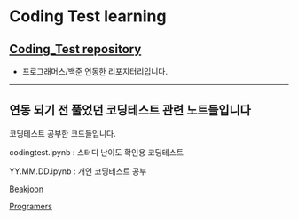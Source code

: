 # Coding Test learning


  ## [Coding_Test repository](https://github.com/parking-place/Coding_Test)

- 프로그래머스/백준 연동한 리포지터리입니다.


--------------------------------------------------
  연동 되기 전 풀었던 코딩테스트 관련 노트들입니다
--------------------------------------------------

코딩테스트 공부한 코드들입니다.

codingtest.ipynb : 스터디 난이도 확인용 코딩테스트

YY.MM.DD.ipynb : 개인 코딩테스트 공부

[Beakjoon](./Baekjoon/)

[Programers](./Programers/)
